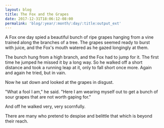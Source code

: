 ```yaml
---
layout: blog
title: The Fox and the Grapes
date: 2017-12-31T18:06:12-08:00
permalink: 'blog/:year/:month/:day/:title:output_ext'
---
```

A Fox one day spied a beautiful bunch of ripe grapes hanging from a vine trained along the branches of a tree. The grapes seemed ready to burst with juice, and the Fox's mouth watered as he gazed longingly at them.



The bunch hung from a high branch, and the Fox had to jump for it. The first time he jumped he missed it by a long way. So he walked off a short distance and took a running leap at it, only to fall short once more. Again and again he tried, but in vain.



Now he sat down and looked at the grapes in disgust.



"What a fool I am," he said. "Here I am wearing myself out to get a bunch of sour grapes that are not worth gaping for."



And off he walked very, very scornfully.



There are many who pretend to despise and belittle that which is beyond their reach.

